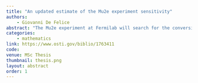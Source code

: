 ```yaml
---
title: "An updated estimate of the Mu2e experiment sensitivity"
authors:
    - Giovanni De Felice
abstract: "The Mu2e experiment at Fermilab will search for the conversion of a negative muon into an electron inside the field of a nucleus. This process does not conserve charged-lepton flavour and is heavily suppressed in the Standard Model (SM), with a branching ratio < 10-50. Any evidence of it would be an undeniable evidence of new physics beyond the SM. The project sets out to achieve a single event sensitivity of ~ 3 × 10-17 on the ratio between the probability for a conversion of a negative muon into an electron and the one for a muon capture by the nucleus. Such a sensitivity would represent a 4 orders of magnitude improvement on the previous upper limit for the process, making possible to test predictions of different extensions of the SM. Mu2e uses three superconducting solenoids to produce and measure the muon conversions. In the first solenoid, the Production Solenoid, pions and kaons are produced, together with other secondary products, by 8 GeV kinetic energy proton interactions in a tungsten target. A gradient magnetic field is specifically designed to direct low momentum particles into the Transport Solenoid, an S-shaped magnet that filters out particles with unwanted charge and momentum. Muons, produced by pion and kaon decays, finally reach the aluminum Stopping Target in the Detector Solenoid, where they eventually stop and convert. The result of the conversion process is a monochromatic electron of ~105 MeV/c momentum. The Detector Solenoid also hosts the two main detectors: a straw tube tracker and two CsI calorimeter disks, both providing measurement of event kinematics. A germanium detector and a LaBr crystal are located downstream of the Detector Solenoid to measure the X and gamma rays produced by the muon captures in the Stopping Target. A veto system of scintillators covering the Detector Solenoid and half of the Transport Solenoid is used to identify and reject cosmic rays interactions. With respect to the initial project, the Mu2e running plan has evolved to a staged configuration with 2 years at reduced intensity before the 2025 accelerator shutdown for the neutrino beam upgrade and 2 or 3 years at full intensity after that. This, together with geometry changes and a better knowledge of detector performances obtained by the first slice tests, has required a full revision of the signal over background selection that is the subject of this thesis. In order to achieve a new estimate of Mu2e sensitivity, the simulation of the data corresponding to the first 2 years of data acquisition has been performed. This includes both conversion electrons (CE) and the main sources of background: cosmics, decay-in orbits (DIO), radiative pion captures (RPC) and antiprotons. The characteristics of the signal and of the main backgrounds have been studied to define the best selection variables for CE. A special effort has been devoted to the evaluation of the antiproton background. The lack of experimental data for antiproton production cross section makes the systematic uncertainty on this background significant. A new parameterization of the cross section has been developed to fit the existing data and to provide a more reliable estimate of the systematic uncertainty by comparing the results of the old and the new model. A special effort has been devoted to the optimization of the antiprotons Monte Carlo generator. This study has also revealed that the dominant component within this background is represented by antiprotons produced in the opposite direction with respect to the Transport Solenoid entrance and then redirected to it by back-scattering processes in the Production Target. This ultimately highlights the sensitivity of the background estimate to the G4 handling of antiproton interactions in the 1 to 3 GeV/c momentum range. Finally, the final experimental sensitivity has been studied. The momentum and time selection have been optimized to obtain the 5-sigma discovery reach or, in case of no signal, the upper limit on conversion probability. The results confirm that, in the firs t two years of data taking, Mu2e will be able to improve the current experimental sensitivity for muon-to-electron conversion in an atomic field by more than 3 order of magnitudes."
categories:
    - mathematics
link: https://www.osti.gov/biblio/1763411
code: 
venue: MSc Thesis
thumbnail: thesis.png 
layout: abstract
order: 1
---
```

